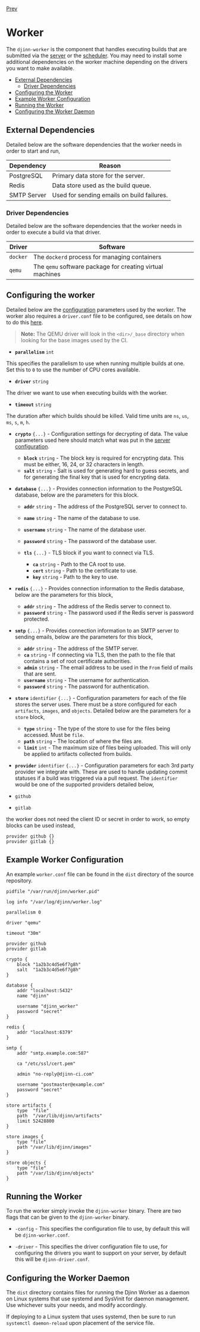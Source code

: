[Prev](/admin/server)

# Worker

The `djinn-worker` is the component that handles executing builds that are
submitted via the [server](/admin/server) or the [scheduler](/admin/scheduler).
You may need to install some additional dependencies on the worker machine
depending on the drivers you want to make available.

* [External Dependencies](#external-dependencies)
  * [Driver Dependencies](#driver-dependencies)
* [Configuring the Worker](#configuring-the-worker)
* [Example Worker Configuration](#example-worker-configuration)
* [Running the Worker](#running-the-worker)
* [Configuring the Worker Daemon](#configuring-the-worker-daemon)

## External Dependencies

Detailed below are the software dependencies that the worker needs in order
to start and run,

| Dependency  | Reason                                     |
|-------------|--------------------------------------------|
| PostgreSQL  | Primary data store for the server.         |
| Redis       | Data store used as the build queue.        |
| SMTP Server | Used for sending emails on build failures. |

### Driver Dependencies

Detailed below are the software dependencies that the worker needs in order
to execute a build via that driver.

| Driver   | Software                                                  |
|----------|-----------------------------------------------------------|
| `docker` | The `dockerd` process for managing containers             |
| `qemu`   | The `qemu` software package for creating virtual machines |

## Configuring the worker

Detailed below are the [configuration](/admin/configuration) parameters used by
the worker. The worker also requires a `driver.conf` file to be configured, see
details on how to do this [here](/user/offline-runner#configuring-drivers).

>**Note:** The QEMU driver will look in the `<dir>/_base` directory when looking
for the base images used by the CI.

* **`parallelism`** `int`

This specifies the parallelism to use when running multiple builds at one. Set
this to `0` to use the number of CPU cores available.

* **`driver`** `string`

The driver we want to use when executing builds with the worker.

* **`timeout`** `string`

The duration after which builds should be killed. Valid time units are `ns`,
`us`, `ms`, `s`, `m`, `h`.

* **`crypto`** `{...}` - Configuration settings for decrypting of data. The
value parameters used here should match what was put in the
[server configuration](/admin/server#configuring-the-server).

  * **`block`** `string` - The block key is required for encrypting data. This
must be either, 16, 24, or 32 characters in length.
  * **`salt`** `string` -  Salt is used for generating hard to guess secrets,
and for generating the final key that is used for encrypting data.

* **`database`** `{...}` - Provides connection information to the PostgreSQL
database, below are the parameters for this block.

  * **`addr`** `string` - The address of the PostgreSQL server to connect to.
  * **`name`** `string` - The name of the database to use.
  * **`username`** `string` - The name of the database user.
  * **`password`** `string` - The password of the database user.

  * **`tls`** `{...}` - TLS block if you want to connect via TLS.

    * **`ca`** `string` - Path to the CA root to use.
    * **`cert`** `string` - Path to the certificate to use.
    * **`key`** `string` - Path to the key to use.

* **`redis`** `{...}` - Provides connection information to the Redis database,
below are the parameters for this block,

  * **`addr`** `string` - The address of the Redis server to connect to.
  * **`password`** `string` - The password used if the Redis server is
password protected.

* **`smtp`** `{...}` - Provides connection information to an SMTP server to
sending emails, below are the parameters for this block,

  * **`addr`** `string` - The address of the SMTP server.
  * **`ca`** `string` - If connecting via TLS, then the path to the file that
  contains a set of root certificate authorities.
  * **`admin`** `string` - The email address to be used in the `From` field of
  mails that are sent.
  * **`username`** `string` - The username for authentication.
  * **`password`** `string` - The password for authentication.

* **`store`** `identifier` `{...}` - Configuration parameters for each of the
file stores the server uses. There must be a store configured for each
`artifacts`, `images`, and `objects`. Detailed below are the parameters for
a `store` block,

  * **`type`** `string` - The type of the store to use for the files being
accessed. Must be `file`.
  * **`path`** `string` - The location of where the files are.
  * **`limit`** `int` - The maximum size of files being uploaded. This will only
be applied to artifacts collected from builds.

* **`provider`** `identifier` `{...}` - Configuration parameters for each 3rd
party provider we integrate with. These are used to handle updating commit
statuses if a build was triggered via a pull request. The `identifier` would be
one of the supported providers detailed below,

* `github`
* `gitlab`

the worker does not need the client ID or secret in order to work, so empty
blocks can be used instead,

    provider github {}
    provider gitlab {}

## Example Worker Configuration

An example `worker.conf` file can be found in the `dist` directory of the
source repository.

    pidfile "/var/run/djinn/worker.pid"

    log info "/var/log/djinn/worker.log"

    parallelism 0

    driver "qemu"

    timeout "30m"

    provider github
    provider gitlab

    crypto {
        block "1a2b3c4d5e6f7g8h"
        salt  "1a2b3c4d5e6f7g8h"
    }

    database {
        addr "localhost:5432"
        name "djinn"

        username "djinn_worker"
        password "secret"
    }

    redis {
        addr "localhost:6379"
    }

    smtp {
        addr "smtp.example.com:587"

        ca "/etc/ssl/cert.pem"

        admin "no-reply@djinn-ci.com"

        username "postmaster@example.com"
        password "secret"
    }

    store artifacts {
        type  "file"
        path  "/var/lib/djinn/artifacts"
        limit 52428800
    }

    store images {
        type "file"
        path "/var/lib/djinn/images"
    }

    store objects {
        type "file"
        path "/var/lib/djinn/objects"
    }

## Running the Worker

To run the worker simply invoke the `djinn-worker` binary. There are two flags
that can be given to the `djinn-worker` binary.

* `-config` - This specifies the configuration file to use, by default
this will be `djinn-worker.conf`.

* `-driver` - This specifies the driver configuration file to use, for
configuring the drivers you want to support on your server, by default this
will be `djinn-driver.conf`.

## Configuring the Worker Daemon

The `dist` directory contains files for running the Djinn Worker as a daemon
on Linux systems that use systemd and SysVinit for daemon management. Use
whichever suits your needs, and modify accordingly.

If deploying to a Linux system that uses systemd, then be sure to run
`systemctl daemon-reload` upon placement of the service file.
